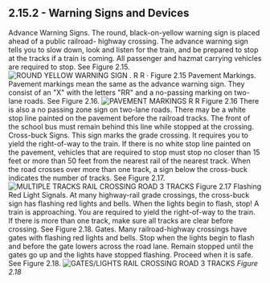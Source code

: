 ## 2.15.2 - Warning Signs and Devices
Advance Warning Signs. The round, black-on-yellow warning sign is placed ahead of a public railroad- highway crossing. The advance warning sign tells you to slow down, look and listen for the train, and be prepared to stop at the tracks if a train is coming. All passenger and hazmat carrying vehicles are required to stop. See Figure 2.15.
![ROUND YELLOW WARNING SIGN . R R · Figure 2.15]()
Pavement Markings. Pavement markings mean the same as the advance warning sign. They consist of an "X" with the letters "RR" and a no-passing marking on two-lane roads. See Figure 2.16.
![PAVEMENT MARKINGS R R Figure 2.16]()
There is also a no passing zone sign on two-lane roads. There may be a white stop line painted on the pavement before the railroad tracks. The front of the school bus must remain behind this line while stopped at the crossing.
Cross-buck Signs. This sign marks the grade crossing. It requires you to yield the right-of-way to the train. If there is no white stop line painted on the pavement, vehicles that are required to stop must stop no closer than 15 feet or more than 50 feet from the nearest rail of the nearest track. When the road crosses over more than one track, a sign below the cross-buck indicates the number of tracks. See Figure 2.17.
![MULTIPLE TRACKS RAIL CROSSING ROAD 3 TRACKS Figure 2.17]()
Flashing Red Light Signals. At many highway-rail grade crossings, the cross-buck sign has flashing red lights and bells. When the lights begin to flash, stop! A train is approaching. You are required to yield the right-of-way to the train. If there is more than one track, make sure all tracks are clear before crossing. See Figure 2.18.
Gates. Many railroad-highway crossings have gates with flashing red lights and bells. Stop when the lights begin to flash and before the gate lowers across the road lane. Remain stopped until the gates go up and the lights have stopped flashing. Proceed when it is safe. See Figure 2.18.
![GATES/LIGHTS RAIL CROSSING ROAD 3 TRACKS]()
_Figure 2.18_